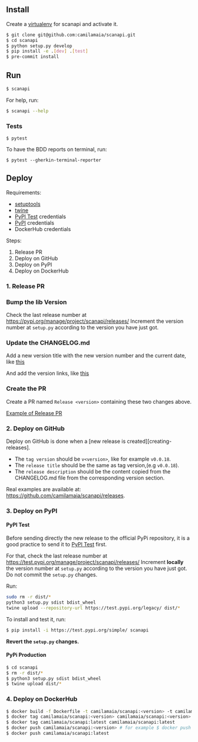 ## Install

Create a [virtualenv][virtualenv] for scanapi and activate it.

```bash
$ git clone git@github.com:camilamaia/scanapi.git
$ cd scanapi
$ python setup.py develop
$ pip install -e .[dev] .[test]
$ pre-commit install
```

## Run

```bash
$ scanapi
```

For help, run:

```bash
$ scanapi --help
```

### Tests


```
$ pytest
```

To have the BDD reports on terminal, run:

```
$ pytest --gherkin-terminal-reporter
```

## Deploy

Requirements:

- [setuptools][setuptools]
- [twine][twine]
- [PyPI Test][pypi-test] credentials
- [PyPI][pypi] credentials
- DockerHub credentials

Steps:
1. Release PR
2. Deploy on GitHub
3. Deploy on PyPI
4. Deploy on DockerHub

### 1. Release PR

### Bump the lib Version

Check the last release number at https://pypi.org/manage/project/scanapi/releases/
Increment the version number at `setup.py` according to the version you have just got.

### Update the CHANGELOG.md

Add a new version title with the new version number and the current date, like [this](https://github.com/camilamaia/scanapi/commit/86e89e6ab52bbf64e058c02dbfdbbb1500066bff#diff-4ac32a78649ca5bdd8e0ba38b7006a1eR9-R10)

And add the version links, like [this](https://github.com/camilamaia/scanapi/commit/86e89e6ab52bbf64e058c02dbfdbbb1500066bff#diff-4ac32a78649ca5bdd8e0ba38b7006a1eR69-R70)

### Create the PR

Create a PR named `Release <version>` containing these two changes above.

[Example of Release PR](https://github.com/camilamaia/scanapi/commit/86e89e6ab52bbf64e058c02dbfdbbb1500066bff)

### 2. Deploy on GitHub

Deploy on GitHub is done when a [new release is created][creating-releases].

- The `tag version` should be `v<version>`, like for example `v0.0.18`.
- The `release title` should be the same as tag version,(e.g `v0.0.18`).
- The `release description` should be the content copied from the CHANGELOG.md file from the corresponding version section.

Real examples are available at: https://github.com/camilamaia/scanapi/releases.

### 3. Deploy on PyPI

#### PyPI Test

Before sending directly the new release to the official PyPi repository, it is a good practice to send it to [PyPI Test][pypi-test] first.

For that, check the last release number at https://test.pypi.org/manage/project/scanapi/releases/
Increment **locally** the version number at `setup.py` according to the version you have just got. Do not commit the `setup.py` changes.

Run:

```bash
sudo rm -r dist/*
python3 setup.py sdist bdist_wheel
twine upload --repository-url https://test.pypi.org/legacy/ dist/*
```

To install and test it, run:

```bash
$ pip install -i https://test.pypi.org/simple/ scanapi
```

**Revert the `setup.py` changes.**

#### PyPi Production

```bash
$ cd scanapi
$ rm -r dist/*
$ python3 setup.py sdist bdist_wheel
$ twine upload dist/*
```

### 4. Deploy on DockerHub

```bash
$ docker build -f Dockerfile -t camilamaia/scanapi:<version> -t camilamaia/scanapi:latest . --no-cache # for example $ docker build -f Dockerfile -t camilamaia/scanapi:0.0.18 -t camilamaia/scanapi:latest . --no-cache
$ docker tag camilamaia/scanapi:<version> camilamaia/scanapi:<version> # for example $ docker tag camilamaia/scanapi:0.0.18 camilamaia/scanapi:0.0.18
$ docker tag camilamaia/scanapi:latest camilamaia/scanapi:latest
$ docker push camilamaia/scanapi:<version> # for example $ docker push camilamaia/scanapi:0.0.18
$ docker push camilamaia/scanapi:latest
```

[virtualenv]: https://virtualenv.pypa.io/en/latest/
[pypi]: https://pypi.org
[pypi-test]: https://test.pypi.org
[setuptools]: https://packaging.python.org/key_projects/#setuptools
[twine]: https://packaging.python.org/key_projects/#twine
